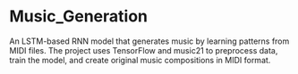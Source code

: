 # Music_Generation
An LSTM-based RNN model that generates music by learning patterns from MIDI files. The project uses TensorFlow and music21 to preprocess data, train the model, and create original music compositions in MIDI format.
